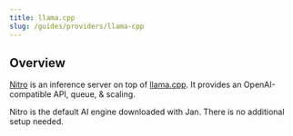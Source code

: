 ```yaml
---
title: llama.cpp
slug: /guides/providers/llama-cpp
---
```


<head>
    <title>llama.cpp - Jan Guides</title>
    <meta name="description" content="Learn about llama.cpp, the inference server used by Nitro, the default AI engine downloaded with Jan. Understand how Nitro provides an OpenAI-compatible API, queue, & scaling."/>
    <meta name="keywords" content="Jan AI, Jan, ChatGPT alternative, llama.cpp, Nitro, inference server, OpenAI-compatible API, queue, scaling"/>
    <meta property="og:title" content="llama.cpp - Jan Guides"/>
    <meta property="og:description" content="Learn about llama.cpp, the inference server used by Nitro, the default AI engine downloaded with Jan. Understand how Nitro provides an OpenAI-compatible API, queue, & scaling."/>
    <meta property="og:url" content="https://jan.ai/guides/providers/llama-cpp"/>
    <meta name="twitter:card" content="summary"/>
    <meta name="twitter:title" content="llama.cpp - Jan Guides"/>
    <meta name="twitter:description" content="Learn about llama.cpp, the inference server used by Nitro, the default AI engine downloaded with Jan. Understand how Nitro provides an OpenAI-compatible API, queue, & scaling."/>
</head>

## Overview

[Nitro](https://github.com/janhq/nitro) is an inference server on top of [llama.cpp](https://github.com/ggerganov/llama.cpp). It provides an OpenAI-compatible API, queue, & scaling.

Nitro is the default AI engine downloaded with Jan. There is no additional setup needed.
